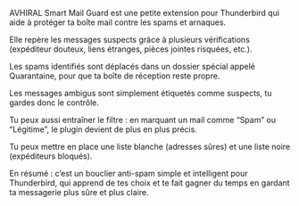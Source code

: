 AVHIRAL Smart Mail Guard est une petite extension pour Thunderbird qui aide à protéger ta boîte mail contre les spams et arnaques.

Elle repère les messages suspects grâce à plusieurs vérifications (expéditeur douteux, liens étranges, pièces jointes risquées, etc.).

Les spams identifiés sont déplacés dans un dossier spécial appelé Quarantaine, pour que ta boîte de réception reste propre.

Les messages ambigus sont simplement étiquetés comme suspects, tu gardes donc le contrôle.

Tu peux aussi entraîner le filtre : en marquant un mail comme “Spam” ou “Légitime”, le plugin devient de plus en plus précis.

Tu peux mettre en place une liste blanche (adresses sûres) et une liste noire (expéditeurs bloqués).

En résumé : c’est un bouclier anti-spam simple et intelligent pour Thunderbird, qui apprend de tes choix et te fait gagner du temps en gardant ta messagerie plus sûre et plus claire.
